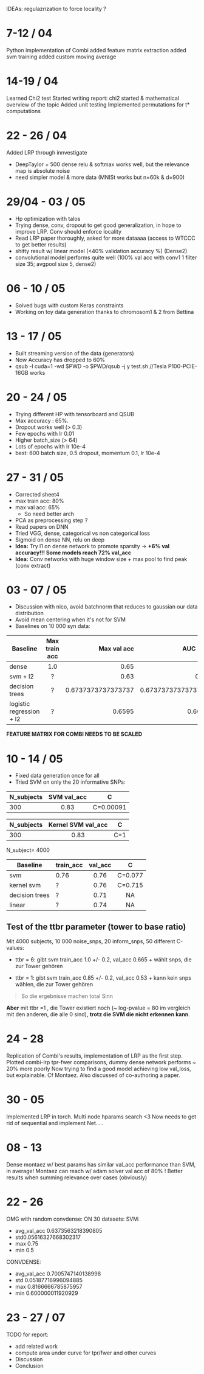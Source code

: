 IDEAs:  regulazrization to force locality ?


# 7-12 / 04

Python implementation of Combi
added feature matrix extraction
added svm training
added custom moving average

# 14-19 / 04

Learned Chi2 test
Started writing report: chi2 started & mathematical overview of the topic
Added unit testing
Implemented permutations for t* computations

# 22 - 26 / 04

Added LRP through innvestigate
- DeepTaylor + 500 dense relu & softmax works well, but the relevance map is absolute noise
- need simpler model & more data (MNISt works but n=60k & d=900)

# 29/04 - 03 / 05

- Hp optimization with talos
- Trying dense, conv, dropout to get good generalization, in hope to improve LRP. Conv should enforce locality
- Read LRP paper thoroughly, asked for more dataaaa (access to WTCCC to get better results)
- shitty result w/ linear model (<40% validation accuracy %) (Dense2)
- convolutional model performs quite well (100% val acc with conv1 1 filter size 35; avgpool size 5, dense2)

# 06 - 10 / 05

- Solved bugs with custom Keras constraints
- Working on toy data generation thanks to chromosom1 & 2 from Bettina

# 13 - 17 / 05

- Built streaming version of the data (generators)
- Now Accuracy has dropped to 60%
- qsub -l cuda=1 -wd $PWD -o $PWD/qsub -j y test.sh   //Tesla P100-PCIE-16GB works

# 20 - 24 / 05

- Trying different HP with tensorboard and QSUB
- Max accuracy : 65%. 
- Dropout works well (> 0.3)
- Few epochs with lr 0.01
- Higher batch_size (> 64)
- Lots of epochs with lr 10e-4
- best: 600 batch size, 0.5 dropout, momentum 0.1, lr 10e-4

# 27 - 31 / 05

- Corrected sheet4
- max train acc: 80%
- max val acc: 65%
    -   So need better arch
- PCA as preprocessing step ?
- Read papers on DNN 
- Tried VGG, dense, categorical vs non categorical loss
- Sigmoid on dense NN, relu on deep
- **Idea:** Try l1 on dense network to promote sparsity -> **+6% val accuracy!!! Some models reach 72% val_acc**
- **Idea:** Conv networks with huge window size + max pool to find peak (conv extract)

# 03 - 07 /  05

- Discussion with nico, avoid batchnorm that reduces to gaussian our data distribution
- Avoid mean centering when it's not for SVM
- Baselines on 10 000 syn data:  

| Baseline      | Max train acc | Max val acc           | AUC Roc         |
| ------------- |:-------------:| -----:                |-----:         |
| dense         | 1.0           | 0.65                  |
| svm + l2      | ?             |   0.63                |   0.67 |  Not implemented |
| decision trees | ?            |   0.6737373737373737  |   0.6737373737373737 |
| logistic regression + l2| ?   |     0.6595            |   0.6629 |
  
  **FEATURE MATRIX FOR COMBI NEEDS TO BE SCALED**

# 10 - 14 /  05

- Fixed data generation once for all
- Tried SVM on only the 20 informative SNPs:

| N_subjects    | SVM val_acc       | C                     |
| ------------- |:-------------:    |:--:                   |
| 300           | 0.83              |C=0.00091              |

| N_subjects    | Kernel SVM val_acc        | C             |
| ------------- |:-------------:            |:--:           |
| 300           | 0.83                      |C=1            |

N_subject= 4000

| Baseline    |   train_acc | val_acc        | C             |
| ------------- |---------- |:-------------:            |:--:           |
| svm          | 0.76 |0.76                    |C=0.077        |
| kernel svm      |?   | 0.76                    |C=0.715        |
| decision trees  |?        | 0.71                   | NA      |
| linear          |?| 0.74                   |NA        |

## Test of the ttbr parameter (tower to base ratio)
Mit 4000 subjects, 10 000 noise_snps, 20 inform_snps, 50 different C-values:

- ttbr = 6:    gibt    svm train_acc 1.0 +/- 0.2, val_acc 0.665  + wählt snps, die zur Tower gehören  

- ttbr = 1:    gibt    svm train_acc 0.85 +/- 0.2, val_acc 0.53 + kann kein snps wählen, die zur Tower gehören

>So die ergebnisse machen total Sinn   

**Aber** mit ttbr =1 , die Tower existiert noch (~ log-pvalue = 80 im vergleich mit den anderen, die alle 0 sind), **trotz die SVM die nicht erkennen kann**.

# 24 - 28

Replication of Combi's results, implementation of LRP as the first step.
Plotted combi-lrp tpr-fwer comparisons, dummy dense network performs ~ 20% more poorly
Now trying to find a good model achieving low val_loss, but explainable. Cf Montaez.
Also discussed of co-authoring a paper. 

# 30 - 05

Implemented LRP in torch.
Multi node hparams search <3
Now needs to get rid of sequential and implement Net.....

# 08 - 13

Dense montaez w/ best params has similar val_acc performance than SVM, in average!
Montaez can reach w/ adam solver val acc of 80% ! 
Better results when summing relevance over cases (obviously)

# 22 - 26

OMG with random convdense: ON 30 datasets:
SVM:
- avg_val_acc  0.6373563218390805
- std0.05616327668302317
- max 0.75
- min 0.5

CONVDENSE:
- avg_val_acc  0.7005747140138998
- std 0.05187716996094885
- max 0.8166666785875957
- min 0.600000011920929

# 23 - 27 / 07

TODO for report:

- add related work
- compute area under curve for tpr/fwer and other curves
- Discussion 
- Conclusion 
